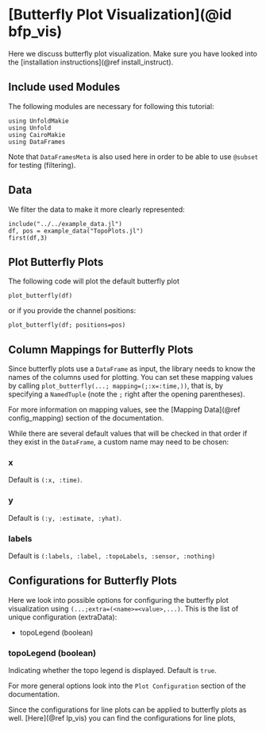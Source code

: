 # [Butterfly Plot Visualization](@id bfp_vis)

Here we discuss butterfly plot visualization. 
Make sure you have looked into the [installation instructions](@ref install_instruct).

## Include used Modules
The following modules are necessary for following this tutorial:
```@example main
using UnfoldMakie
using Unfold
using CairoMakie
using DataFrames
```
Note that `DataFramesMeta` is also used here in order to be able to use `@subset` for testing (filtering).

## Data

We filter the data to make it more clearly represented:
```@example main
include("../../example_data.jl")
df, pos = example_data("TopoPlots.jl")
first(df,3)
```

## Plot Butterfly Plots

The following code will plot the default butterfly plot
```@example main
plot_butterfly(df)
```

or if you provide the channel positions:

```@example main
plot_butterfly(df; positions=pos)
```

## Column Mappings for Butterfly Plots

Since butterfly plots use a `DataFrame` as input, the library needs to know the names of the columns used for plotting. You can set these mapping values by calling `plot_butterfly(...; mapping=(;:x=:time,))`, that is, by specifying a `NamedTuple` (note the `;` right after the opening parentheses).

For more information on mapping values, see the [Mapping Data](@ref config_mapping) section of the documentation.

While there are several default values that will be checked in that order if they exist in the `DataFrame`, a custom name may need to be chosen:


### x
Default is `(:x, :time)`.

### y
Default is `(:y, :estimate, :yhat)`.

### labels
Default is `(:labels, :label, :topoLabels, :sensor, :nothing)`


## Configurations for Butterfly Plots

Here we look into possible options for configuring the butterfly plot visualization using `(...;extra=(<name>=<value>,...)`.
This is the list of unique configuration (extraData):

- topoLegend (boolean)

### topoLegend (boolean)
Indicating whether the topo legend is displayed.
Default is `true`.


For more general options look into the `Plot Configuration` section of the documentation.


Since the configurations for line plots can be applied to butterfly plots as well.
[Here](@ref lp_vis) you can find the configurations for line plots, 

